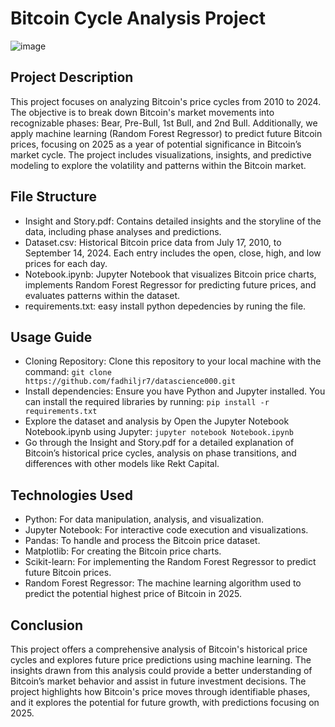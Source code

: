 # Bitcoin Cycle Analysis Project
![image](https://github.com/user-attachments/assets/d0b84316-43f5-46e3-9db0-74e4ac2be217)
## Project Description
This project focuses on analyzing Bitcoin's price cycles from 2010 to 2024. The objective is to break down Bitcoin's market movements into recognizable phases: Bear, Pre-Bull, 1st Bull, and 2nd Bull. Additionally, we apply machine learning (Random Forest Regressor) to predict future Bitcoin prices, focusing on 2025 as a year of potential significance in Bitcoin’s market cycle. The project includes visualizations, insights, and predictive modeling to explore the volatility and patterns within the Bitcoin market.
## File Structure
- Insight and Story.pdf: Contains detailed insights and the storyline of the data, including phase analyses and predictions.
- Dataset.csv: Historical Bitcoin price data from July 17, 2010, to September 14, 2024. Each entry includes the open, close, high, and low prices for each day.
- Notebook.ipynb: Jupyter Notebook that visualizes Bitcoin price charts, implements Random Forest Regressor for predicting future prices, and evaluates patterns within the dataset.
- requirements.txt: easy install python depedencies by runing the file.
## Usage Guide
- Cloning Repository: Clone this repository to your local machine with the command: `git clone https://github.com/fadhiljr7/datascience000.git`
- Install dependencies: Ensure you have Python and Jupyter installed. You can install the required libraries by running: `pip install -r requirements.txt`
- Explore the dataset and analysis by Open the Jupyter Notebook Notebook.ipynb using Jupyter: `jupyter notebook Notebook.ipynb`
- Go through the Insight and Story.pdf for a detailed explanation of Bitcoin’s historical price cycles, analysis on phase transitions, and differences with other models like Rekt Capital.
## Technologies Used
- Python: For data manipulation, analysis, and visualization.
- Jupyter Notebook: For interactive code execution and visualizations.
- Pandas: To handle and process the Bitcoin price dataset.
- Matplotlib: For creating the Bitcoin price charts.
- Scikit-learn: For implementing the Random Forest Regressor to predict future Bitcoin prices.
- Random Forest Regressor: The machine learning algorithm used to predict the potential highest price of Bitcoin in 2025.
## Conclusion
This project offers a comprehensive analysis of Bitcoin's historical price cycles and explores future price predictions using machine learning. The insights drawn from this analysis could provide a better understanding of Bitcoin’s market behavior and assist in future investment decisions. The project highlights how Bitcoin's price moves through identifiable phases, and it explores the potential for future growth, with predictions focusing on 2025.
